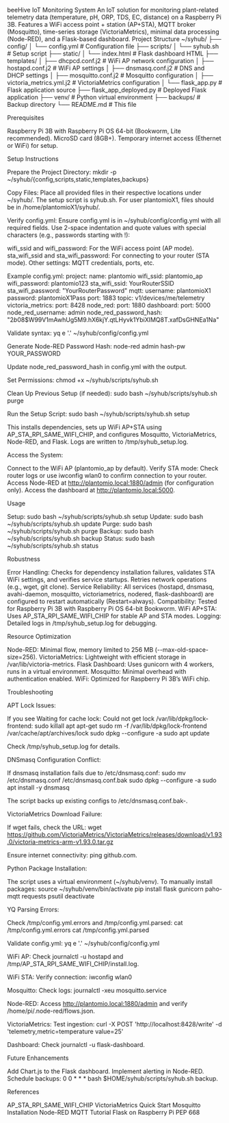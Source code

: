 beeHive IoT Monitoring System
An IoT solution for monitoring plant-related telemetry data (temperature, pH, ORP, TDS, EC, distance) on a Raspberry Pi 3B. Features a WiFi access point + station (AP+STA), MQTT broker (Mosquitto), time-series storage (VictoriaMetrics), minimal data processing (Node-RED), and a Flask-based dashboard.
Project Structure
~/syhub/
├── config/
│   └── config.yml              # Configuration file
├── scripts/
│   └── syhub.sh               # Setup script
├── static/
│   └── index.html             # Flask dashboard HTML
├── templates/
│   ├── dhcpcd.conf.j2         # WiFi AP network configuration
│   ├── hostapd.conf.j2        # WiFi AP settings
│   ├── dnsmasq.conf.j2        # DNS and DHCP settings
│   ├── mosquitto.conf.j2      # Mosquitto configuration
│   ├── victoria_metrics.yml.j2 # VictoriaMetrics configuration
│   └── flask_app.py           # Flask application source
├── flask_app_deployed.py      # Deployed Flask application
├── venv/                      # Python virtual environment
├── backups/                   # Backup directory
└── README.md                  # This file

Prerequisites

Raspberry Pi 3B with Raspberry Pi OS 64-bit (Bookworm, Lite recommended).
MicroSD card (8GB+).
Temporary internet access (Ethernet or WiFi) for setup.

Setup Instructions

Prepare the Project Directory:
mkdir -p ~/syhub/{config,scripts,static,templates,backups}


Copy Files: Place all provided files in their respective locations under ~/syhub/. The setup script is syhub.sh. For user plantomioX1, files should be in /home/plantomioX1/syhub/.

Verify config.yml: Ensure config.yml is in ~/syhub/config/config.yml with all required fields. Use 2-space indentation and quote values with special characters (e.g., passwords starting with !):

wifi_ssid and wifi_password: For the WiFi access point (AP mode).
sta_wifi_ssid and sta_wifi_password: For connecting to your router (STA mode).
Other settings: MQTT credentials, ports, etc.

Example config.yml:
project:
  name: plantomio
  wifi_ssid: plantomio_ap
  wifi_password: plantomio123
  sta_wifi_ssid: YourRouterSSID
  sta_wifi_password: "YourRouterPassword"
  mqtt:
    username: plantomioX1
    password: plantomioX1Pass
    port: 1883
    topic: v1/devices/me/telemetry
  victoria_metrics:
    port: 8428
  node_red:
    port: 1880
  dashboard:
    port: 5000
  node_red_username: admin
  node_red_password_hash: "$2b$08$W99V1mAwhUg5M9.hX6kjY.qtLHyvk1YbiXIMQ8T.xafDsGHNEa1Na"

Validate syntax:
yq e '.' ~/syhub/config/config.yml


Generate Node-RED Password Hash:
node-red admin hash-pw YOUR_PASSWORD

Update node_red_password_hash in config.yml with the output.

Set Permissions:
chmod +x ~/syhub/scripts/syhub.sh


Clean Up Previous Setup (if needed):
sudo bash ~/syhub/scripts/syhub.sh purge


Run the Setup Script:
sudo bash ~/syhub/scripts/syhub.sh setup

This installs dependencies, sets up WiFi AP+STA using AP_STA_RPI_SAME_WIFI_CHIP, and configures Mosquitto, VictoriaMetrics, Node-RED, and Flask. Logs are written to /tmp/syhub_setup.log.

Access the System:

Connect to the WiFi AP (plantomio_ap by default).
Verify STA mode: Check router logs or use iwconfig wlan0 to confirm connection to your router.
Access Node-RED at http://plantomio.local:1880/admin (for configuration only).
Access the dashboard at http://plantomio.local:5000.



Usage

Setup: sudo bash ~/syhub/scripts/syhub.sh setup
Update: sudo bash ~/syhub/scripts/syhub.sh update
Purge: sudo bash ~/syhub/scripts/syhub.sh purge
Backup: sudo bash ~/syhub/scripts/syhub.sh backup
Status: sudo bash ~/syhub/scripts/syhub.sh status

Robustness

Error Handling: Checks for dependency installation failures, validates STA WiFi settings, and verifies service startups. Retries network operations (e.g., wget, git clone).
Service Reliability: All services (hostapd, dnsmasq, avahi-daemon, mosquitto, victoriametrics, nodered, flask-dashboard) are configured to restart automatically (Restart=always).
Compatibility: Tested for Raspberry Pi 3B with Raspberry Pi OS 64-bit Bookworm.
WiFi AP+STA: Uses AP_STA_RPI_SAME_WIFI_CHIP for stable AP and STA modes.
Logging: Detailed logs in /tmp/syhub_setup.log for debugging.

Resource Optimization

Node-RED: Minimal flow, memory limited to 256 MB (--max-old-space-size=256).
VictoriaMetrics: Lightweight with efficient storage in /var/lib/victoria-metrics.
Flask Dashboard: Uses gunicorn with 4 workers, runs in a virtual environment.
Mosquitto: Minimal overhead with authentication enabled.
WiFi: Optimized for Raspberry Pi 3B’s WiFi chip.

Troubleshooting

APT Lock Issues:

If you see Waiting for cache lock: Could not get lock /var/lib/dpkg/lock-frontend:
sudo killall apt apt-get
sudo rm -f /var/lib/dpkg/lock-frontend /var/cache/apt/archives/lock
sudo dpkg --configure -a
sudo apt update


Check /tmp/syhub_setup.log for details.



DNSmasq Configuration Conflict:

If dnsmasq installation fails due to /etc/dnsmasq.conf:
sudo mv /etc/dnsmasq.conf /etc/dnsmasq.conf.bak
sudo dpkg --configure -a
sudo apt install -y dnsmasq


The script backs up existing configs to /etc/dnsmasq.conf.bak-<date>.



VictoriaMetrics Download Failure:

If wget fails, check the URL:
wget https://github.com/VictoriaMetrics/VictoriaMetrics/releases/download/v1.93.0/victoria-metrics-arm-v1.93.0.tar.gz


Ensure internet connectivity: ping github.com.



Python Package Installation:

The script uses a virtual environment (~/syhub/venv). To manually install packages:
source ~/syhub/venv/bin/activate
pip install flask gunicorn paho-mqtt requests psutil
deactivate




YQ Parsing Errors:

Check /tmp/config.yml.errors and /tmp/config.yml.parsed:
cat /tmp/config.yml.errors
cat /tmp/config.yml.parsed


Validate config.yml:
yq e '.' ~/syhub/config/config.yml




WiFi AP: Check journalctl -u hostapd and /tmp/AP_STA_RPI_SAME_WIFI_CHIP/install.log.

WiFi STA: Verify connection:
iwconfig wlan0


Mosquitto: Check logs:
journalctl -xeu mosquitto.service


Node-RED: Access http://plantomio.local:1880/admin and verify /home/pi/.node-red/flows.json.

VictoriaMetrics: Test ingestion:
curl -X POST 'http://localhost:8428/write' -d 'telemetry,metric=temperature value=25'


Dashboard: Check journalctl -u flask-dashboard.


Future Enhancements

Add Chart.js to the Flask dashboard.
Implement alerting in Node-RED.
Schedule backups: 0 0 * * * bash $HOME/syhub/scripts/syhub.sh backup.

References

AP_STA_RPI_SAME_WIFI_CHIP
VictoriaMetrics Quick Start
Mosquitto Installation
Node-RED MQTT Tutorial
Flask on Raspberry Pi
PEP 668

